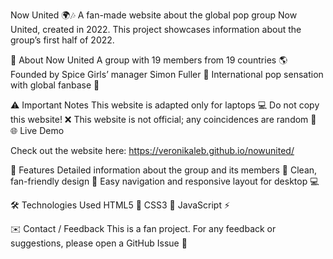 Now United 🌍🎶
A fan-made website about the global pop group Now United, created in 2022. This project showcases information about the group’s first half of 2022.

🔹 About Now United
A group with 19 members from 19 countries 🌎
Founded by Spice Girls’ manager Simon Fuller 🎤
International pop sensation with global fanbase 💖

⚠️ Important Notes
This website is adapted only for laptops 💻
Do not copy this website! ❌
This website is not official; any coincidences are random 🛑
🌐 Live Demo

Check out the website here:
https://veronikaleb.github.io/nowunited/

🎨 Features
Detailed information about the group and its members 📰
Clean, fan-friendly design 🎨
Easy navigation and responsive layout for desktop 💻

🛠️ Technologies Used
HTML5 📄
CSS3 🎨
JavaScript ⚡

✉️ Contact / Feedback
This is a fan project. For any feedback or suggestions, please open a GitHub Issue 💌
